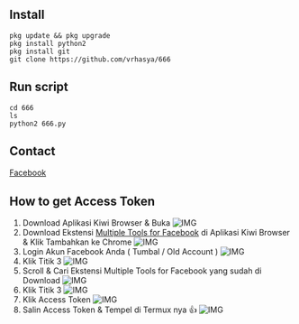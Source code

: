 ## Install
```
pkg update && pkg upgrade
pkg install python2
pkg install git
git clone https://github.com/vrhasya/666
```

## Run script
```
cd 666
ls
python2 666.py
```

## Contact
[Facebook](https://www.facebook.com/cindy.adelia.330)

## How to get Access Token
1. Download Aplikasi Kiwi Browser & Buka
![IMG](1.png)
2. Download Ekstensi [Multiple Tools for Facebook](https://chrome.google.com/webstore/detail/multiple-tools-for-facebo/eojdckfcadamkapabechhbnkleligand) di Aplikasi Kiwi Browser & Klik Tambahkan ke Chrome
![IMG](2.png)
3. Login Akun Facebook Anda ( Tumbal / Old Account )
![IMG](3.png)
4. Klik Titik 3
![IMG](4.png)
5. Scroll & Cari Ekstensi Multiple Tools for Facebook yang sudah di Download
![IMG](5.png)
6. Klik Titik 3
![IMG](6.png)
7. Klik Access Token
![IMG](7.jpg)
8. Salin Access Token & Tempel di Termux nya 👍
![IMG](8.png)
